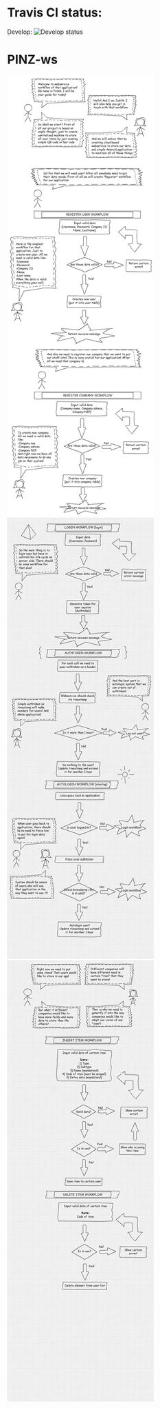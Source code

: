 # Travis CI status:

Develop: ![Develop status](https://travis-ci.org/MichBogus/PINZ-ws.svg?branch=develop)

# PINZ-ws

![Register workflow](register_workflow.jpg)
![Login workflow](login_workflow.png)
![Items workflow](items_workflow.png)

